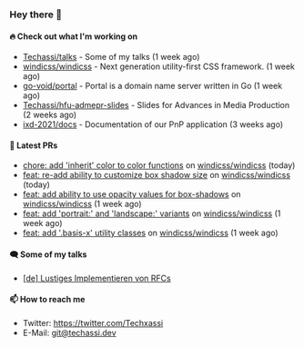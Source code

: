 ### Hey there 👋

#### 🔥 Check out what I'm working on


- [Techassi/talks](https://github.com/Techassi/talks) - Some of my talks (1 week ago)
- [windicss/windicss](https://github.com/windicss/windicss) - Next generation utility-first CSS framework. (1 week ago)
- [go-void/portal](https://github.com/go-void/portal) - Portal is a domain name server written in Go (1 week ago)
- [Techassi/hfu-admepr-slides](https://github.com/Techassi/hfu-admepr-slides) - Slides for Advances in Media Production (2 weeks ago)
- [ixd-2021/docs](https://github.com/ixd-2021/docs) - Documentation of our PnP application (3 weeks ago)

#### 🧪 Latest PRs


- [chore: add  &#39;inherit&#39; color to color functions](https://github.com/windicss/windicss/pull/632) on [windicss/windicss](https://github.com/windicss/windicss) (today)
- [feat: re-add ability to customize box shadow size](https://github.com/windicss/windicss/pull/631) on [windicss/windicss](https://github.com/windicss/windicss) (today)
- [feat: add ability to use opacity values for box-shadows](https://github.com/windicss/windicss/pull/614) on [windicss/windicss](https://github.com/windicss/windicss) (1 week ago)
- [feat: add &#39;portrait:&#39; and &#39;landscape:&#39; variants](https://github.com/windicss/windicss/pull/612) on [windicss/windicss](https://github.com/windicss/windicss) (1 week ago)
- [feat: add &#39;.basis-x&#39; utility classes](https://github.com/windicss/windicss/pull/611) on [windicss/windicss](https://github.com/windicss/windicss) (1 week ago)

#### 🗨 Some of my talks

- [[de] Lustiges Implementieren von RFCs](https://github.com/Techassi/talks/tree/main/2021-12-20)

#### 📫 How to reach me

- Twitter: https://twitter.com/Techxassi
- E-Mail: git@techassi.dev

